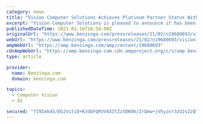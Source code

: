 ```yaml
---
category: news
title: "Vision Computer Solutions Achieves Platinum Partner Status With Datto"
excerpt: "Vision Computer Solutions is pleased to announce it has been designated as an exclusive Platinum Partner with Datto, the"
publishedDateTime: 2021-02-16T16:54:00Z
originalUrl: "https://www.benzinga.com/pressreleases/21/02/n19680693/vision-computer-solutions-achieves-platinum-partner-status-with-datto"
webUrl: "https://www.benzinga.com/pressreleases/21/02/n19680693/vision-computer-solutions-achieves-platinum-partner-status-with-datto"
ampWebUrl: "https://amp.benzinga.com/amp/content/19680693"
cdnAmpWebUrl: "https://amp-benzinga-com.cdn.ampproject.org/c/s/amp.benzinga.com/amp/content/19680693"
type: article

provider:
  name: Benzinga.com
  domain: benzinga.com

topics:
  - Computer Vision
  - AI

secured: "fI9Imk4S/DGJVitiD+RJdbFQRVV6XZtZzSDK06/ZrQmw+jVhyznr3zU2sZzQ7NuAjwEYqSiridyb3qJMpzfbC7jGEfGrOJokVwJmDKZIhvuhDUYxiM6Yl5g5H6UDhlsU28l9ojv7R6BG9XUGGKw5L7yZ86aqRECx/VyjI/PWoQ3+Tms9SkviU9lO2IAOhnX7xxNZIkEFn2zjii0JFE0YzrTvnOErudtxoRGshSImLvoBGC2hE4FPsfq+4DEa4hl4PFTE08fo9DPURCtRvinj8zdZMUOvTesplZkaMJ11bV8ZNSKajRMMtlWdafY9Zj6DZ2Xq7LS64N5+0zpcvEUdXrT2NZG5wdRYFMEljCTFPbc=;XK0r5UM15O44XcroJfBejg=="
---
```


